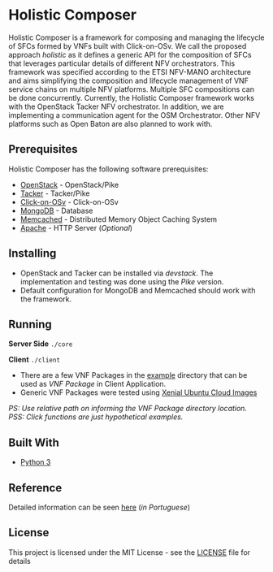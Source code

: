 # Holistic Composer

Holistic Composer is a framework for composing and managing the lifecycle of SFCs formed by VNFs built with Click-on-OSv. We call the proposed  approach *holistic* as it defines a generic API for the composition of SFCs that leverages particular details of different NFV orchestrators. This framework was specified according to the ETSI NFV-MANO architecture and aims simplifying the composition and lifecycle management of VNF service chains on multiple NFV platforms. Multiple SFC compositions can be done concurrently. Currently, the Holistic Composer framework works with the OpenStack Tacker NFV orchestrator. In addition, we are implementing a communication agent for the OSM Orchestrator. Other NFV platforms such as Open Baton are also planned to work with.

## Prerequisites

Holistic Composer has the following software prerequisites:

* [OpenStack](https://www.openstack.org/) - OpenStack/Pike
* [Tacker](https://wiki.openstack.org/wiki/Tacker) - Tacker/Pike
* [Click-on-OSv](https://github.com/lmarcuzzo/click-on-osv) - Click-on-OSv
* [MongoDB](https://www.mongodb.com/) - Database
* [Memcached](https://memcached.org/) - Distributed Memory Object Caching System
* [Apache](https://httpd.apache.org/) - HTTP Server (*Optional*)

## Installing

* OpenStack and Tacker can be installed via *devstack*. The implementation and testing was done using the *Pike* version.
* Default configuration for MongoDB and Memcached should work with the framework.

## Running

**Server Side**
```./core```

**Client**
```./client```

* There are a few VNF Packages in the [example](example) directory that can be used as *VNF Package* in Client Application.
* Generic VNF Packages were tested using [Xenial Ubuntu Cloud Images](https://cloud-images.ubuntu.com/xenial/)

*PS: Use relative path on informing the VNF Package directory location.*
*PSS: Click functions are just hypothetical examples.*

## Built With

* [Python 3](https://www.python.org/)

## Reference

Detailed information can be seen [here](http://portaldeconteudo.sbc.org.br/index.php/sbrc/article/view/2489/2453) (*in Portuguese*)

## License

This project is licensed under the MIT License - see the [LICENSE](LICENSE) file for details

